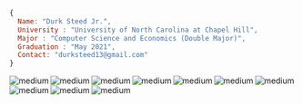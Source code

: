 ```javascript
{ 
  Name: "Durk Steed Jr.",
  University : "University of North Carolina at Chapel Hill",
  Major : "Computer Science and Economics (Double Major)",
  Graduation : "May 2021",
  Contact: "durksteed13@gmail.com"
}
```

<img align="left" alt="medium" src="https://img.shields.io/badge/Java-ED8B00?style=for-the-badge&logo=java&logoColor=white" />
<img align="left" alt="medium" src="https://img.shields.io/badge/Python-3776AB?style=for-the-badge&logo=python&logoColor=white" />
<img align="left" alt="medium" src="https://img.shields.io/badge/JavaScript-F7DF1E?style=for-the-badge&logo=javascript&logoColor=black" />
<img align="left" alt="medium" src="https://img.shields.io/badge/Node.js-43853D?style=for-the-badge&logo=node.js&logoColor=white" />
<img align="left" alt="medium" src="https://img.shields.io/badge/MySQL-00000F?style=for-the-badge&logo=mysql&logoColor=white" />
<img align="left" alt="medium" src="https://img.shields.io/badge/PHP-777BB4?style=for-the-badge&logo=php&logoColor=white" />
<img align="left" alt="medium" src="https://img.shields.io/badge/React-20232A?style=for-the-badge&logo=react&logoColor=61DAFB" />
<br>
<img align="left" alt="medium" src="https://img.shields.io/badge/HTML-239120?style=for-the-badge&logo=html5&logoColor=white" />
<img align="left" alt="medium" src="https://img.shields.io/badge/CSS-239120?&style=for-the-badge&logo=css3&logoColor=white" />
<img align="left" alt="medium" src="https://img.shields.io/badge/Clojure-d92b3a?style=for-the-badge&logo=clojure&logoColor=white"/>


